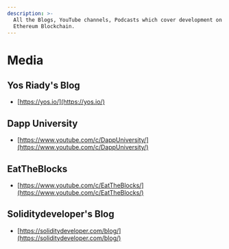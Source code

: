 ```yaml
---
description: >-
  All the Blogs, YouTube channels, Podcasts which cover development on the
  Ethereum Blockchain.
---
```


# Media

## Yos Riady's Blog

* [https://yos.io/](https://yos.io/)

## Dapp University

* [https://www.youtube.com/c/DappUniversity/](https://www.youtube.com/c/DappUniversity/)

## EatTheBlocks

* [https://www.youtube.com/c/EatTheBlocks/](https://www.youtube.com/c/EatTheBlocks/)

## Soliditydeveloper's Blog

* [https://soliditydeveloper.com/blog/](https://soliditydeveloper.com/blog/)

